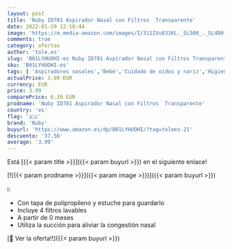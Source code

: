 ```yaml
---
layout: post
title: 'Nuby ID781 Aspirador Nasal con Filtros  Transparente'
date: 2022-01-29 12:10:44
image: 'https://m.media-amazon.com/images/I/311IVu831KL._SL500_._SL400_.jpg'
comments: true
category: ofertas
author: 'tole.es'
slug: 'B01LYHUOHI-es Nuby ID781 Aspirador Nasal con Filtros Transparente'
sku: 'B01LYHUOHI-es'
tags: [ 'Aspiradores nasales','Bebé','Cuidado de oídos y nariz','Higiene','Higiene y cuidado','nuby', ]
actualPrice: 3.99 EUR
currency: EUR
price: 3.99
comparePrice: 6.39 EUR
prodname: 'Nuby ID781 Aspirador Nasal con Filtros  Transparente'
country: 'es'
flag: '🇪🇸'
brand: 'Nuby'
buyurl: 'https://www.amazon.es/dp/B01LYHUOHI/?tag=tolees-21'
descuento: '37.56'
average: '3.99'
---
```


Está [{{< param title >}}]({{< param buyurl >}}) en el siguiente enlace!

[![{{< param prodname >}}]({{< param image >}})]({{< param buyurl >}})

ℹ️:

- Con tapa de polipropileno y estuche para guardarlo
- Incluye 4 filtros lavables
- A partir de 0 meses
- Utiliza la succión para aliviar la congestión nasal

[🛒 Ver la oferta!!]({{< param buyurl >}})
